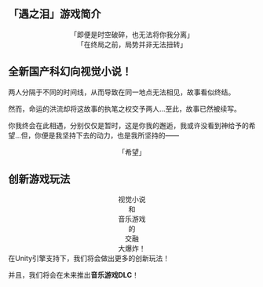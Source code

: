 ## 「遇之泪」游戏简介

<center>「即便是时空破碎，也无法将你我分离」</center>
<center>「在终局之前，局势并非无法扭转」</center>

## 全新国产科幻向视觉小说！

两人分隔于不同的时间线，从而导致在同一地点无法相见，故事看似终结。

 然而，命运的洪流却将这故事的执笔之权交予两人…至此，故事已然被续写。 
 
你我终会在此相遇，分别仅仅是暂时，这是你我的邂逅，我或许没看到神给予的希望…但，你便是我坚持下去的动力，也是我所坚持的——
<center>「希望」</center>

## 创新游戏玩法
<center>视觉小说</center>
<center>和</center>
<center>音乐游戏</center>
<center>的</center>
<center>交融</center>
<center>大爆炸！</center>
在Unity引擎支持下，我们将会做出更多的创新玩法！

并且，我们将会在未来推出**音乐游戏DLC**！

